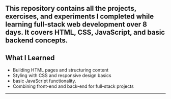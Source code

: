 # 
This repository contains all the projects, exercises, and experiments I completed while learning full-stack web development over 8 days. It covers HTML, CSS, JavaScript, and basic backend concepts.
---

##  What I Learned
- Building HTML pages and structuring content
- Styling with CSS and responsive design basics
- basic JavaScript functionality.
- Combining front-end and back-end for full-stack projects

---

